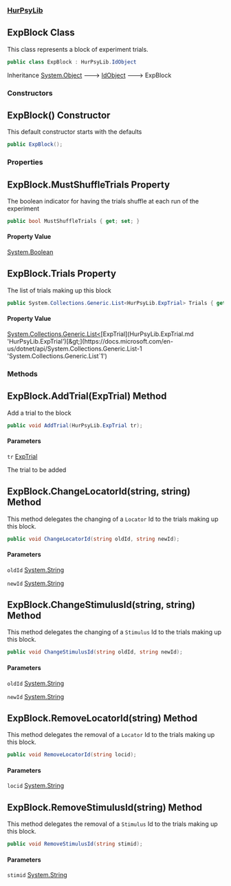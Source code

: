 ### [HurPsyLib](HurPsyLib.md 'HurPsyLib')

## ExpBlock Class

This class represents a block of experiment trials.

```csharp
public class ExpBlock : HurPsyLib.IdObject
```

Inheritance [System.Object](https://docs.microsoft.com/en-us/dotnet/api/System.Object 'System.Object') &#129106; [IdObject](HurPsyLib.IdObject.md 'HurPsyLib.IdObject') &#129106; ExpBlock
### Constructors

<a name='HurPsyLib.ExpBlock.ExpBlock()'></a>

## ExpBlock() Constructor

This default constructor starts with the defaults

```csharp
public ExpBlock();
```
### Properties

<a name='HurPsyLib.ExpBlock.MustShuffleTrials'></a>

## ExpBlock.MustShuffleTrials Property

The boolean indicator for having the trials shuffle at each run of the experiment

```csharp
public bool MustShuffleTrials { get; set; }
```

#### Property Value
[System.Boolean](https://docs.microsoft.com/en-us/dotnet/api/System.Boolean 'System.Boolean')

<a name='HurPsyLib.ExpBlock.Trials'></a>

## ExpBlock.Trials Property

The list of trials making up this block

```csharp
public System.Collections.Generic.List<HurPsyLib.ExpTrial> Trials { get; set; }
```

#### Property Value
[System.Collections.Generic.List&lt;](https://docs.microsoft.com/en-us/dotnet/api/System.Collections.Generic.List-1 'System.Collections.Generic.List`1')[ExpTrial](HurPsyLib.ExpTrial.md 'HurPsyLib.ExpTrial')[&gt;](https://docs.microsoft.com/en-us/dotnet/api/System.Collections.Generic.List-1 'System.Collections.Generic.List`1')
### Methods

<a name='HurPsyLib.ExpBlock.AddTrial(HurPsyLib.ExpTrial)'></a>

## ExpBlock.AddTrial(ExpTrial) Method

Add a trial to the block

```csharp
public void AddTrial(HurPsyLib.ExpTrial tr);
```
#### Parameters

<a name='HurPsyLib.ExpBlock.AddTrial(HurPsyLib.ExpTrial).tr'></a>

`tr` [ExpTrial](HurPsyLib.ExpTrial.md 'HurPsyLib.ExpTrial')

The trial to be added

<a name='HurPsyLib.ExpBlock.ChangeLocatorId(string,string)'></a>

## ExpBlock.ChangeLocatorId(string, string) Method

This method delegates the changing of a `Locator` Id to the trials making up this block.

```csharp
public void ChangeLocatorId(string oldId, string newId);
```
#### Parameters

<a name='HurPsyLib.ExpBlock.ChangeLocatorId(string,string).oldId'></a>

`oldId` [System.String](https://docs.microsoft.com/en-us/dotnet/api/System.String 'System.String')

<a name='HurPsyLib.ExpBlock.ChangeLocatorId(string,string).newId'></a>

`newId` [System.String](https://docs.microsoft.com/en-us/dotnet/api/System.String 'System.String')

<a name='HurPsyLib.ExpBlock.ChangeStimulusId(string,string)'></a>

## ExpBlock.ChangeStimulusId(string, string) Method

This method delegates the changing of a `Stimulus` Id to the trials making up this block.

```csharp
public void ChangeStimulusId(string oldId, string newId);
```
#### Parameters

<a name='HurPsyLib.ExpBlock.ChangeStimulusId(string,string).oldId'></a>

`oldId` [System.String](https://docs.microsoft.com/en-us/dotnet/api/System.String 'System.String')

<a name='HurPsyLib.ExpBlock.ChangeStimulusId(string,string).newId'></a>

`newId` [System.String](https://docs.microsoft.com/en-us/dotnet/api/System.String 'System.String')

<a name='HurPsyLib.ExpBlock.RemoveLocatorId(string)'></a>

## ExpBlock.RemoveLocatorId(string) Method

This method delegates the removal of a `Locator` Id to the trials making up this block.

```csharp
public void RemoveLocatorId(string locid);
```
#### Parameters

<a name='HurPsyLib.ExpBlock.RemoveLocatorId(string).locid'></a>

`locid` [System.String](https://docs.microsoft.com/en-us/dotnet/api/System.String 'System.String')

<a name='HurPsyLib.ExpBlock.RemoveStimulusId(string)'></a>

## ExpBlock.RemoveStimulusId(string) Method

This method delegates the removal of a `Stimulus` Id to the trials making up this block.

```csharp
public void RemoveStimulusId(string stimid);
```
#### Parameters

<a name='HurPsyLib.ExpBlock.RemoveStimulusId(string).stimid'></a>

`stimid` [System.String](https://docs.microsoft.com/en-us/dotnet/api/System.String 'System.String')